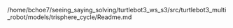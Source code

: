 /home/bchoe7/seeing_saying_solving/turtlebot3_ws_s3/src/turtlebot3_multi_robot/models/trisphere_cycle/Readme.md